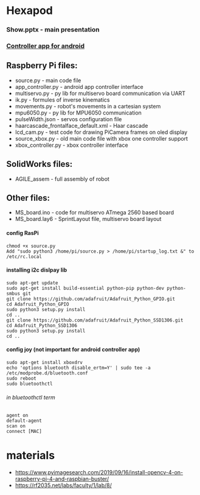 # Hexapod
### Show.pptx - main presentation
### [Controller app for android](https://drive.google.com/file/d/1xm58UqlrQnhqSUL2H1lBoyYgTHVY_Xh2/view?usp=sharing)
##  Raspberry Pi files:
  + source.py - main code file
  + app_controller.py - android app controller interface
  + multiservo.py - py lib for multiservo board communication via UART
  + ik.py - formules of inverse kinematics
  + movements.py - robot's movements in a cartesian system
  + mpu6050.py - py lib for MPU6050 communication
  + pulseWidth.json - servos configuration file 
  + haarcascade_frontalface_default.xml - Haar cascade
  + lcd_cam.py - test code for drawing PiCamera frames on oled display
  + source_xbox.py - old main code file with xbox one controller support
  + xbox_controller.py - xbox controller interface
##  SolidWorks files:
  + AGILE_assem - full assembly of robot
## Other files:
  + MS_board.ino - code for multiservo ATmega 2560 based board
  + MS_board.lay6 - SprintLayout file, multiservo board layout
#### config RasPi
    chmod +x source.py
    Add "sudo python3 /home/pi/source.py > /home/pi/startup_log.txt &" to /etc/rc.local
#### installing i2c dislpay lib
    sudo apt-get update
    sudo apt-get install build-essential python-pip python-dev python-smbus git
    git clone https://github.com/adafruit/Adafruit_Python_GPIO.git
    cd Adafruit_Python_GPIO
    sudo python3 setup.py install
    cd ..
    git clone https://github.com/adafruit/Adafruit_Python_SSD1306.git
    cd Adafruit_Python_SSD1306
    sudo python3 setup.py install
    cd ..
#### config joy (not important for android controller app)
    sudo apt-get install xboxdrv
    echo 'options bluetooth disable_ertm=Y' | sudo tee -a /etc/modprobe.d/bluetooth.conf
    sudo reboot
    sudo bluetoothctl
###### in bluetoothctl term
    agent on
    default-agent
    scan on
    connect [MAC]

# materials
  + https://www.pyimagesearch.com/2019/09/16/install-opencv-4-on-raspberry-pi-4-and-raspbian-buster/
  + https://rf2035.net/labs/faculty/1/lab/8/

